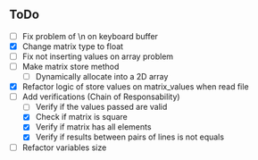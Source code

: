 <h2>ToDo</h2>

- [ ] Fix problem of \n on keyboard buffer
- [x] Change matrix type to float
- [ ] Fix not inserting values on array problem
- [ ] Make matrix store method
  - [ ] Dynamically allocate into a 2D array
- [x] Refactor logic of store values on matrix_values when read file
- [ ] Add verifications (Chain of Responsability)
  - [ ] Verify if the values passed are valid
  - [x] Check if matrix is square
  - [x] Verify if matrix has all elements
  - [x] Verify if results between pairs of lines is not equals
- [ ] Refactor variables size
